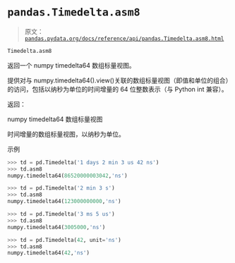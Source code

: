 # `pandas.Timedelta.asm8`

> 原文：[`pandas.pydata.org/docs/reference/api/pandas.Timedelta.asm8.html`](https://pandas.pydata.org/docs/reference/api/pandas.Timedelta.asm8.html)

```py
Timedelta.asm8
```

返回一个 numpy timedelta64 数组标量视图。

提供对与 numpy.timedelta64().view()关联的数组标量视图（即值和单位的组合）的访问，包括以纳秒为单位的时间增量的 64 位整数表示（与 Python int 兼容）。

返回：

numpy timedelta64 数组标量视图

时间增量的数组标量视图，以纳秒为单位。

示例

```py
>>> td = pd.Timedelta('1 days 2 min 3 us 42 ns')
>>> td.asm8
numpy.timedelta64(86520000003042,'ns') 
```

```py
>>> td = pd.Timedelta('2 min 3 s')
>>> td.asm8
numpy.timedelta64(123000000000,'ns') 
```

```py
>>> td = pd.Timedelta('3 ms 5 us')
>>> td.asm8
numpy.timedelta64(3005000,'ns') 
```

```py
>>> td = pd.Timedelta(42, unit='ns')
>>> td.asm8
numpy.timedelta64(42,'ns') 
```
